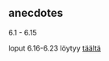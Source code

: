 ## anecdotes
6.1 - 6.15

loput 6.16-6.23 löytyy [täältä](https://github.com/LHaara/fullstack_6_routed_anecdotes)
